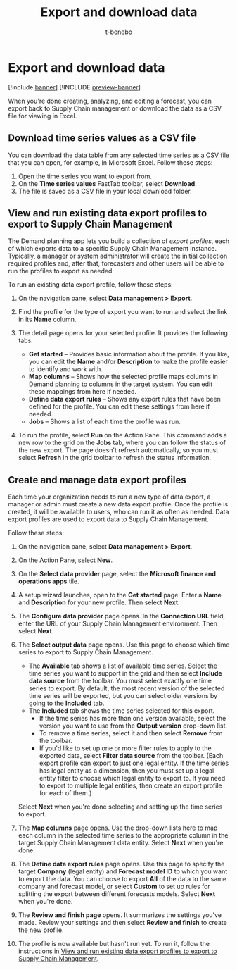 ﻿---
title: Export and download data
description: When you're done creating, analyzing, and editing a forecast, you can export back to Supply Chain management or download the data as a CSV file for viewing in Excel.
author: t-benebo
ms.author: benebotg
ms.reviewer: kamaybac
ms.search.form:
ms.topic: how-to
ms.date: 10/19/2023
audience: Application User
ms.search.region: Global
ms.custom: bap-template
---

# Export and download data

[!include [banner](../includes/banner.md)]
[!INCLUDE [preview-banner](../includes/preview-banner.md)]

When you're done creating, analyzing, and editing a forecast, you can export back to Supply Chain management or download the data as a CSV file for viewing in Excel.

## Download time series values as a CSV file

You can download the data table from any selected time series as a CSV file that you can open, for example, in Microsoft Excel. Follow these steps:

1. Open the time series you want to export from.
1. On the **Time series values** FastTab toolbar, select **Download**.
1. The file is saved as a CSV file in your local download folder.

## <a name="existing-export-profiles"></a>View and run existing data export profiles to export to Supply Chain Management

The Demand planning app lets you build a collection of *export profiles*, each of which exports data to a specific Supply Chain Management instance. Typically, a manager or system administrator will create the initial collection required profiles and, after that, forecasters and other users will be able to run the profiles to export as needed.

To run an existing data export profile, follow these steps:

1. On the navigation pane, select **Data management \> Export**.

1. Find the profile for the type of export you want to run and select the link in its **Name** column.

1. The detail page opens for your selected profile. It provides the following tabs:

    - **Get started** – Provides basic information about the profile. If you like, you can edit the **Name** and/or **Description** to make the profile easier to identify and work with.
    - **Map columns** – Shows how the selected profile maps columns in Demand planning to columns in the target system. You can edit these mappings from here if needed.
    - **Define data export rules** – Shows any export rules that have been defined for the profile. You can edit these settings from here if needed.
    - **Jobs** – Shows a list of each time the profile was run.

1. To run the profile, select **Run** on the Action Pane. This command adds a new row to the grid on the **Jobs** tab, where you can follow the status of the new export. The page doesn't refresh automatically, so you must select **Refresh** in the grid toolbar to refresh the status information.

## Create and manage data export profiles

Each time your organization needs to run a new type of data export, a manager or admin must create a new data export profile. Once the profile is created, it will be available to users, who can run it as often as needed. Data export profiles are used to export data to Supply Chain Management.

Follow these steps:

1. On the navigation pane, select **Data management \> Export**.
1. On the Action Pane, select **New**.
1. On the **Select data provider** page, select the **Microsoft finance and operations apps** tile.
1. A setup wizard launches, open to the **Get started** page. Enter a **Name** and **Description** for your new profile. Then select **Next**.
1. The **Configure data provider** page opens. In the **Connection URL** field, enter the URL of your Supply Chain Management environment. Then select **Next**.
1. The **Select output data** page opens. Use this page to choose which time series to export to Supply Chain Management.
    - The **Available** tab shows a list of available time series. Select the time series you want to support in the grid and then select **Include data source** from the toolbar. You must select exactly one time series to export. By default, the most recent version of the selected time series will be exported, but you can select older versions by going to the **Included** tab.
    - The **Included** tab shows the time series selected for this export.
        - If the time series has more than one version available, select the version you want to use from the **Output version** drop-down list.
        - To remove a time series, select it and then select **Remove** from the toolbar.
        - If you'd like to set up one or more filter rules to apply to the exported data, select **Filter data source** from the toolbar. (Each export profile can export to just one legal entity. If the time series has legal entity as a dimension, then you must set up a legal entity filter to choose which legal entity to export to. If you need to export to multiple legal entities, then create an export profile for each of them.)

    Select **Next** when you're done selecting and setting up the time series to export.

1. The **Map columns** page opens. Use the drop-down lists here to map each column in the selected time series to the appropriate column in the target Supply Chain Management data entity. Select **Next** when you're done.
1. The **Define data export rules** page opens. Use this page to specify the target **Company** (legal entity) and **Forecast model ID** to which you want to export the data. You can choose to export **All** of the data to the same company and forecast model, or select **Custom** to set up rules for splitting the export between different forecasts models. Select **Next** when you're done.
1. The **Review and finish page** opens. It summarizes the settings you've made. Review your settings and then select **Review and finish** to create the new profile.
1. The profile is now available but hasn't run yet. To run it, follow the instructions in [View and run existing data export profiles to export to Supply Chain Management](#existing-export-profiles).
